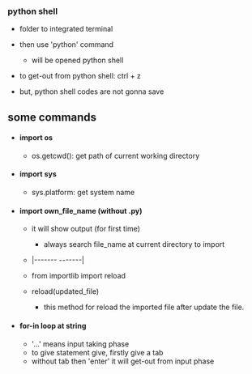### python shell
- folder to integrated terminal
- then use 'python' command
    - will be opened python shell

- to get-out from python shell: ctrl + z
- but, python shell codes are not gonna save



## some commands
- #### import os
    - os.getcwd(): get path of current working directory

- #### import sys
    - sys.platform: get system name

- #### import own_file_name (without .py)
    - it will show output (for first time)
        - always search file_name at current directory to import
    
    - |------- -------|
    - from importlib import reload
    - reload(updated_file)
        - this method for reload the imported file after update the file.


- #### for-in loop at string
    - '...' means input taking phase
    - to give statement give, firstly give a tab
    - without tab then 'enter' it will get-out from input phase